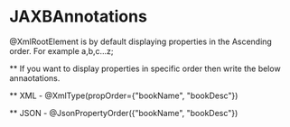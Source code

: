 # JAXBAnnotations

@XmlRootElement is by default displaying properties in the Ascending order. For example a,b,c...z;

** If you want to display properties in specific order then write the below annaotations.

** XML - @XmlType(propOrder={"bookName", "bookDesc"})

** JSON - @JsonPropertyOrder({"bookName", "bookDesc"})